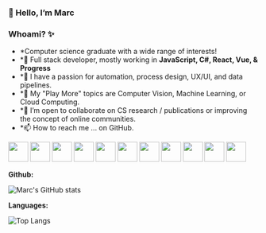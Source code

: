 ### 👋 Hello, I’m Marc


### Whoami? ✨
- *Computer science graduate with a wide range of interests!
- *🥽 Full stack developer, mostly working in **JavaScript, C#, React, Vue, & Progress**
- *👀 I have a passion for automation, process design, UX/UI, and data pipelines.
- *🌱 My "Play More" topics are Computer Vision, Machine Learning, or Cloud Computing.
- *💞️ I’m open to collaborate on CS research / publications or improving the concept of online communities.
- *📫 How to reach me ... on GitHub.


<code><img height="40" src="https://user-images.githubusercontent.com/14796164/128658344-f7d32f85-c242-4815-b30d-98221922eec4.png"/></code>
<code><img height="40" src="https://user-images.githubusercontent.com/14796164/128658446-11af68d5-d16e-4a49-853c-7a04c295361e.png"/></code>
<code><img height="40" src="https://user-images.githubusercontent.com/14796164/128658773-8f39f101-226b-487f-83c7-cb2c0ce9b3cb.png"/></code>
<code><img height="40" src="https://user-images.githubusercontent.com/14796164/128658774-a87b385a-567e-4c38-8af2-2a7a54f4ad73.png"/></code>
<code><img height="40" src="https://user-images.githubusercontent.com/14796164/128658775-6f2e4cd0-9a21-40e3-8526-7187a7a2ba63.png"/></code>
<code><img height="40" src="https://user-images.githubusercontent.com/14796164/128658776-eea0a1c3-ffda-417b-a0da-f97040a2c305.png"/></code>
<code><img height="40" src="https://user-images.githubusercontent.com/14796164/128658777-9ba20cd2-94ae-4279-bd45-a9f462ae837c.png"/></code>
<code><img height="40" src="https://user-images.githubusercontent.com/14796164/128658778-7475702b-c0cd-4a4b-bbfa-79dc0b224ad0.png"/></code>
<code><img height="40" src="https://user-images.githubusercontent.com/14796164/128658779-e34508e4-23f0-42e7-a117-54b2ee3c357b.png"/></code>
<code><img height="40" src="https://user-images.githubusercontent.com/14796164/128658780-68241bb9-91a0-4880-92e5-3c9b797e0b28.png"/></code>
<code><img height="40" src="https://user-images.githubusercontent.com/14796164/128658771-c41795a1-7b21-44b5-987f-bb140b46bb96.png"/></code>



**Github:**

![Marc's GitHub stats](https://github-readme-stats.vercel.app/api?username=cramk&show_icons=true&theme=material-palenight)

**Languages:**

![Top Langs](https://github-readme-stats.vercel.app/api/top-langs/?username=cramk&layout=compact)
